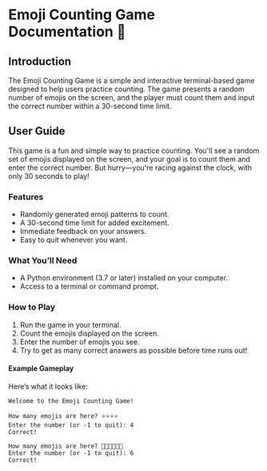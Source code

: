 # Emoji Counting Game Documentation 🌟

## Introduction

The Emoji Counting Game is a simple and interactive terminal-based game designed to help users practice counting. The game presents a random number of emojis on the screen, and the player must count them and input the correct number within a 30-second time limit.

## User Guide

This game is a fun and simple way to practice counting. You'll see a random set of emojis displayed on the screen, and your goal is to count them and enter the correct number. But hurry—you're racing against the clock, with only 30 seconds to play!

### Features
- Randomly generated emoji patterns to count.
- A 30-second time limit for added excitement.
- Immediate feedback on your answers.
- Easy to quit whenever you want.

### What You’ll Need
- A Python environment (3.7 or later) installed on your computer.
- Access to a terminal or command prompt.

### How to Play
1. Run the game in your terminal.
2. Count the emojis displayed on the screen.
3. Enter the number of emojis you see.
4. Try to get as many correct answers as possible before time runs out!

#### Example Gameplay

Here’s what it looks like:

```plaintext
Welcome to the Emoji Counting Game!

How many emojis are here? ⭐⭐⭐⭐
Enter the number (or -1 to quit): 4
Correct!

How many emojis are here? 🚀🚀🚀🚀🚀🚀
Enter the number (or -1 to quit): 6
Correct!
```